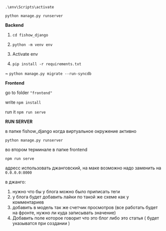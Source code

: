 `.\env\Scripts\activate`

`python manage.py runserver`

**Backend**

1. `cd fishow_django`

2. `python -m venv env`

3. Activate env

4. `pip install -r requirements.txt`

~ `python manage.py migrate --run-syncdb`

**Frontend** 

go to folder `"frontend"`

write `npm install`

run it `npm run serve`

**RUN SERVER**

в папке fishow_django когда виртуальное окружение активно

`python manage.py runserver`

во втором терминале в папке frontend

`npm run serve`

адресс использовать джанговский, на маке возможно надо заменить на `0.0.0.0:8000`


в джанго: 

1. нужно что бы у блога можно было приписать теги
2. у блога будет добавить лайки по такой же схеме как у комментариев
3. добавить в модель так же счетчик просмотров (все работать будет на фронте, нужно ли куда записывать значение)
4. Добавить поле которое говорит что это блог либо это статья ( будет указыватся при создании ) 
